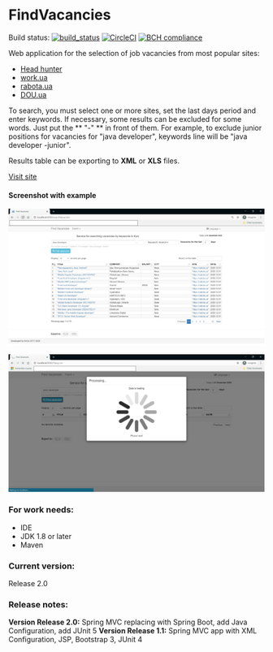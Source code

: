 # FindVacancies
Build status: [![build_status](https://travis-ci.com/AnGo84/FindVacancies.svg?branch=master)](https://travis-ci.com/AnGo84/FindVacancies.svg) 
[![CircleCI](https://img.shields.io/circleci/build/github/AnGo84/FindVacancies/master?token=9aee3d4ff42afd19e214490fb0eeabe61fcb019a)](https://app.circleci.com/pipelines/github/AnGo84/FindVacancies?branch=master)
[![BCH compliance](https://bettercodehub.com/edge/badge/AnGo84/FindVacancies?branch=master)](https://bettercodehub.com/)

Web application for the selection of job vacancies from most popular sites:
- [Head hunter](http://hh.ua)
- [work.ua](http://work.ua)
- [rabota.ua](http://rabota.ua)
- [DOU.ua](http://DOU.ua)

To search, you must select one or more sites, set the last days period and enter keywords.
If necessary, some results can be excluded for some words. Just put the ** "-" ** in front of them. For example, to exclude junior positions for vacancies for "java developer", keywords line will be "java developer -junior".

Results table can be exporting to **XML** or **XLS** files.

[Visit site](https://findvacancies.herokuapp.com/)

#### Screenshot with example
![](src/main/resources/images/FindVacancies_screen.jpg)

![](src/main/resources/images/Search_screen.jpg)

### **For work needs:**
- IDE
- JDK 1.8 or later
- Maven

### **Current version:**
Release 2.0

### **Release notes:**
**Version Release 2.0:** Spring MVC replacing with Spring Boot, add Java Configuration, add JUnit 5
**Version Release 1.1:** Spring MVC app with XML Configuration, JSP, Bootstrap 3, JUnit 4



